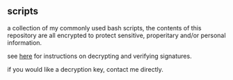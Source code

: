 ## scripts

a collection of my commonly used bash scripts, the contents of this
repository are all encrypted to protect sensitive, properitary and/or
personal information.

see [here](./keys/README.md) for instructions on decrypting and verifying
signatures.

if you would like a decryption key, contact me directly.

